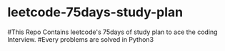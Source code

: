 # leetcode-75days-study-plan
#This Repo Contains leetcode's 75days of study plan to ace the coding Interview.
#Every problems are solved in Python3

